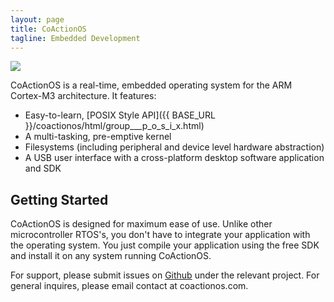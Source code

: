 ```yaml
---
layout: page
title: CoActionOS
tagline: Embedded Development
---
```


<img class="post_image" src="{{ BASE_PATH }}/images/CoActionOS-Logo.svg" />

CoActionOS is a real-time, embedded operating system for the ARM Cortex-M3 architecture. It features:

- Easy-to-learn, [POSIX Style API]({{ BASE_URL }}/coactionos/html/group___p_o_s_i_x.html)
- A multi-tasking, pre-emptive kernel
- Filesystems (including peripheral and device level hardware abstraction)
- A USB user interface with a cross-platform desktop software application and SDK

## Getting Started

CoActionOS is designed for maximum ease of use.  Unlike other microcontroller RTOS's, 
you don't have to integrate your application with the operating system.  You just compile your 
application using the free SDK and install it on any system running CoActionOS.

For support, please submit issues on [Github](https://github.com/CoActionOS) under the relevant project.  For general inquires, please email contact at coactionos.com.
